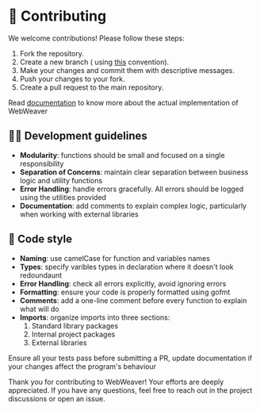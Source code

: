 # 🧩 Contributing
We welcome contributions! Please follow these steps:

1. Fork the repository.
2. Create a new branch ( using <a href="https://medium.com/@abhay.pixolo/naming-conventions-for-git-branches-a-cheatsheet-8549feca2534">this</a> convention).
3. Make your changes and commit them with descriptive messages.
4. Push your changes to your fork.
5. Create a pull request to the main repository.

Read <a href="/docs/">documentation</a> to know more about the actual implementation of WebWeaver

## 👨‍💻 Development guidelines
- **Modularity**: functions should be small and focused on a single responsibility
- **Separation of Concerns**: maintain clear separation between business logic and utility functions
- **Error Handling**: handle errors gracefully. All errors should be logged using the utilities provided
- **Documentation**: add comments to explain complex logic, particularly when working with external libraries

## 🎨 Code style
- **Naming**: use camelCase for function and variables names
- **Types**: specify varibles types in declaration where it doesn't look redoundaunt
- **Error Handling**: check all errors explicitly, avoid ignoring errors
- **Formatting**: ensure your code is properly formatted using gofmt
- **Comments**: add a one-line comment before every function to explain what will do
- **Imports**: organize imports into three sections:
    1. Standard library packages
    2. Internal project packages
    3. External libraries

Ensure all your tests pass before submitting a PR, update documentation if your changes affect the program's behaviour

Thank you for contributing to WebWeaver! Your efforts are deeply appreciated. If you have any questions, feel free to reach out in the project discussions or open an issue.